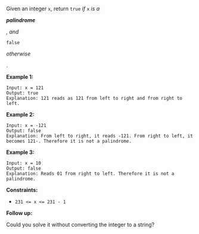 Given an integer `x`, return `true` *if* `x` *is a*

***palindrome***

*, and*

```
false
```

*otherwise*

.

**Example 1:**

```
Input: x = 121
Output: true
Explanation: 121 reads as 121 from left to right and from right to left.

```

**Example 2:**

```
Input: x = -121
Output: false
Explanation: From left to right, it reads -121. From right to left, it becomes 121-. Therefore it is not a palindrome.

```

**Example 3:**

```
Input: x = 10
Output: false
Explanation: Reads 01 from right to left. Therefore it is not a palindrome.

```

**Constraints:**

- `231 <= x <= 231 - 1`

**Follow up:**

Could you solve it without converting the integer to a string?